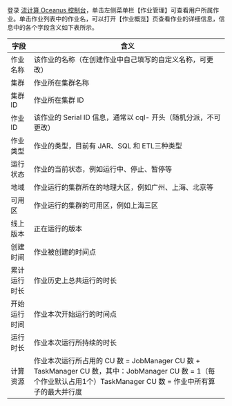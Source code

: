 登录 [流计算 Oceanus 控制台](https://console.cloud.tencent.com/oceanus)，单击左侧菜单栏【作业管理】可查看用户所属作业。单击作业列表中的作业名，可以打开【作业概览】页查看作业的详细信息，信息中的各个字段含义如下表所示。

| 字段         | 含义                                                         |
| ------------ | ------------------------------------------------------------ |
| 作业名称     | 该作业的名称（在创建作业中自己填写的自定义名称，可更改）     |
| 集群         | 作业所在集群名称                                             |
| 集群 ID       | 作业所在集群 ID                                               |
| 作业 ID      | 该作业的 Serial ID 信息，通常以 cql- 开头（随机分派，不可更改） |
| 作业类型     | 作业的类型，目前有 JAR、SQL 和 ETL三种类型                   |
| 运行状态     | 作业的当前状态，例如运行中、停止、暂停等                     |
| 地域         | 作业运行的集群所在的地理大区，例如广州、上海、北京等         |
| 可用区       | 作业运行的集群的可用区，例如上海三区                         |
| 线上版本     | 正在运行的版本                                               |
| 创建时间     | 作业被创建的时间点                                           |
| 累计运行时长 | 作业历史上总共运行的时长                                     |
| 开始运行时间 | 作业本次开始运行的时间点                                     |
| 运行时长     | 作业本次运行所持续的时长                                     |
| 计算资源     | 作业本次运行所占用的 CU 数 = JobManager CU 数 + TaskManager CU 数，其中：JobManager CU 数 = 1（每个作业默认占用1个）TaskManager CU 数 = 作业中所有算子的最大并行度 |


